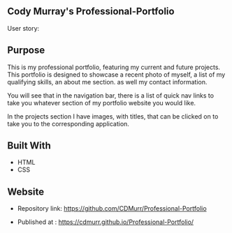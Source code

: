 ## Cody Murray's Professional-Portfolio
User story: 

## Purpose 
This is my professional portfolio, featuring my current and future projects. 
This portfolio is designed to showcase a recent photo of myself, a list of my
qualifying skills, an about me section. as well my contact information.

You will see that in the navigation bar, there is a list of quick nav links to
take you whatever section of my portfolio website you would like. 

In the projects section I have images, with titles, that can be clicked on to 
take you to the corresponding application.  
 
## Built With
* HTML
* CSS 

## Website 
* Repository link:
https://github.com/CDMurr/Professional-Portfolio

* Published at : https://cdmurr.github.io/Professional-Portfolio/


